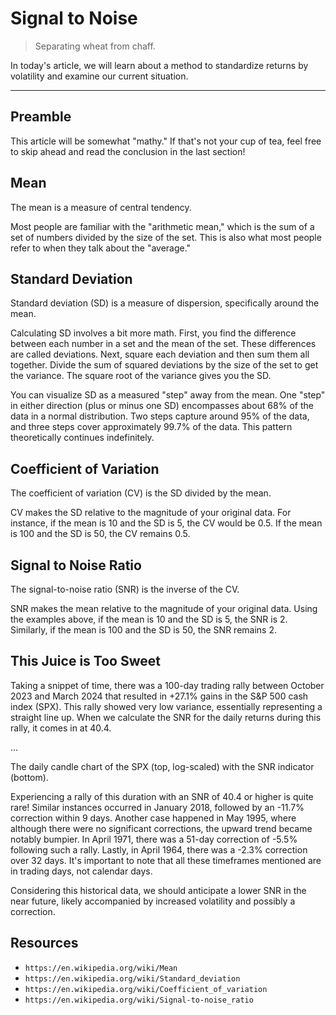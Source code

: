 # Signal to Noise

> Separating wheat from chaff.

In today's article, we will learn about a method to standardize returns by volatility and examine our current situation.

---

## Preamble

This article will be somewhat "mathy." If that's not your cup of tea, feel free to skip ahead and read the conclusion in the last section!

## Mean

The mean is a measure of central tendency.

Most people are familiar with the "arithmetic mean," which is the sum of a set of numbers divided by the size of the set. This is also what most people refer to when they talk about the "average."

## Standard Deviation

Standard deviation (SD) is a measure of dispersion, specifically around the mean.

Calculating SD involves a bit more math. First, you find the difference between each number in a set and the mean of the set. These differences are called deviations. Next, square each deviation and then sum them all together. Divide the sum of squared deviations by the size of the set to get the variance. The square root of the variance gives you the SD.

You can visualize SD as a measured "step" away from the mean. One "step" in either direction (plus or minus one SD) encompasses about 68% of the data in a normal distribution. Two steps capture around 95% of the data, and three steps cover approximately 99.7% of the data. This pattern theoretically continues indefinitely.

## Coefficient of Variation

The coefficient of variation (CV) is the SD divided by the mean.

CV makes the SD relative to the magnitude of your original data. For instance, if the mean is 10 and the SD is 5, the CV would be 0.5. If the mean is 100 and the SD is 50, the CV remains 0.5.

## Signal to Noise Ratio

The signal-to-noise ratio (SNR) is the inverse of the CV.

SNR makes the mean relative to the magnitude of your original data. Using the examples above, if the mean is 10 and the SD is 5, the SNR is 2. Similarly, if the mean is 100 and the SD is 50, the SNR remains 2.

## This Juice is Too Sweet

Taking a snippet of time, there was a 100-day trading rally between October 2023 and March 2024 that resulted in +27.1% gains in the S&P 500 cash index (SPX). This rally showed very low variance, essentially representing a straight line up. When we calculate the SNR for the daily returns during this rally, it comes in at 40.4.

...

The daily candle chart of the SPX (top, log-scaled) with the SNR indicator (bottom).

Experiencing a rally of this duration with an SNR of 40.4 or higher is quite rare! Similar instances occurred in January 2018, followed by an -11.7% correction within 9 days. Another case happened in May 1995, where although there were no significant corrections, the upward trend became notably bumpier. In April 1971, there was a 51-day correction of -5.5% following such a rally. Lastly, in April 1964, there was a -2.3% correction over 32 days. It's important to note that all these timeframes mentioned are in trading days, not calendar days.

Considering this historical data, we should anticipate a lower SNR in the near future, likely accompanied by increased volatility and possibly a correction.

## Resources

- `https://en.wikipedia.org/wiki/Mean`
- `https://en.wikipedia.org/wiki/Standard_deviation`
- `https://en.wikipedia.org/wiki/Coefficient_of_variation`
- `https://en.wikipedia.org/wiki/Signal-to-noise_ratio`
